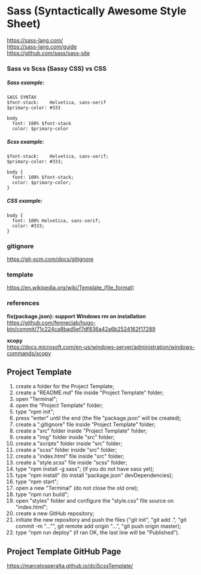 # Sass (Syntactically Awesome Style Sheet)

https://sass-lang.com/  
https://sass-lang.com/guide  
https://github.com/sass/sass-site

### Sass vs Scss (Sassy CSS) vs CSS

##### Sass example:

```
SASS SYNTAX
$font-stack:    Helvetica, sans-serif
$primary-color: #333

body
  font: 100% $font-stack
  color: $primary-color
```

##### Scss example:

```
$font-stack:    Helvetica, sans-serif;
$primary-color: #333;

body {
  font: 100% $font-stack;
  color: $primary-color;
}
```

##### CSS example:

```
body {
  font: 100% Helvetica, sans-serif;
  color: #333;
}
```

### gitignore

https://git-scm.com/docs/gitignore

### template

https://en.wikipedia.org/wiki/Template_(file_format)

### references

**fix(package.json): support Windows rm on installation**  
https://github.com/fenneclab/hugo-bin/commit/71c224ca8bad5ef7df836a42a6b2524162f17289  

**xcopy**  
https://docs.microsoft.com/en-us/windows-server/administration/windows-commands/xcopy  

## Project Template

1. create a folder for the Project Template;
2. create a "README.md" file inside "Project Template" folder;
3. open "Terminal";
4. open the "Project Template" folder;
5. type "npm init";
6. press "enter" until the end (the file "package.json" will be created);
7. create a ".gitignore" file inside "Project Template" folder;
8. create a "src" folder inside "Project Template" folder;
9. create a "img" folder inside "src" folder;
10. create a "scripts" folder inside "src" folder;
11. create a "scss" folder inside "src" folder;
12. create a "index.html" file inside "src" folder;
13. create a "style.scss" file inside "scss" folder;
14. type "npm install -g sass"; (if you do not have sass yet);
15. type "npm install" (to install "package.json" devDependencies);
16. type "npm start";
17. open a new "Terminal" (do not close the old one);
18. type "npm run build";
19. open "styles" folder and configure the "style.css" file source on "index.html";
20. create a new GitHub repository;
21. initiate the new repository and push the files ("git init", "git add .", "git commit -m "..."", git remote add origin "...", "git push origin master);
22. type "npm run deploy" (if ran OK, the last line will be "Published").

## Project Template GitHub Page

https://marcelosperalta.github.io/dciScssTemplate/